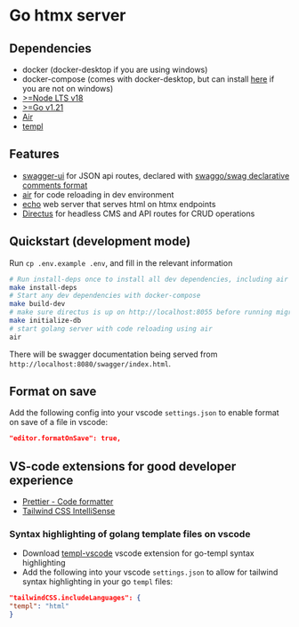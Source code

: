 # Go htmx server

## Dependencies

- docker (docker-desktop if you are using windows)
- docker-compose (comes with docker-desktop, but can install [here](https://docs.docker.com/compose/install/standalone/) if you are not on windows)
- [>=Node LTS v18](https://nodejs.org/en/download)
- [>=Go v1.21](https://go.dev/doc/install)
- [Air](https://github.com/cosmtrek/air)
- [templ](https://github.com/a-h/templ)

## Features

- [swagger-ui](https://swagger.io/tools/swagger-ui/) for JSON api routes, declared with [swaggo/swag declarative comments format](https://github.com/swaggo/swag#declarative-comments-format)
- [air](https://github.com/cosmtrek/air) for code reloading in dev environment
- [echo](https://echo.labstack.com/) web server that serves html on htmx endpoints
- [Directus](https://directus.io/) for headless CMS and API routes for CRUD operations


## Quickstart (development mode)


Run `cp .env.example .env`, and fill in the relevant information

```sh
# Run install-deps once to install all dev dependencies, including air and templ
make install-deps
# Start any dev dependencies with docker-compose
make build-dev
# make sure directus is up on http://localhost:8055 before running migrations for directus
make initialize-db
# start golang server with code reloading using air
air
```

There will be swagger documentation being served from `http://localhost:8080/swagger/index.html`.


## Format on save

Add the following config into your vscode `settings.json` to enable format on save of a file in vscode:

```json
"editor.formatOnSave": true,
```

## VS-code extensions for good developer experience

- [Prettier - Code formatter](https://marketplace.visualstudio.com/items?itemName=esbenp.prettier-vscode)
- [Tailwind CSS IntelliSense](https://marketplace.visualstudio.com/items?itemName=bradlc.vscode-tailwindcss)

### Syntax highlighting of golang template files on vscode

- Download [templ-vscode](https://marketplace.visualstudio.com/items?itemName=a-h.templ) vscode extension for go-templ syntax highlighting
- Add the following into your vscode `settings.json` to allow for tailwind syntax highlighting in your go `templ` files:

```json
"tailwindCSS.includeLanguages": {
"templ": "html"
}
```
